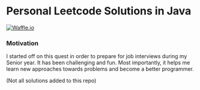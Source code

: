 # Personal Leetcode Solutions in Java
[![Waffle.io](https://img.shields.io/badge/progress-140%20%2F%20468-ff69b4.svg)]()
### Motivation

I started off on this quest in order to prepare for job interviews during my Senior year. It has been challenging and fun. Most importantly, it helps me learn new approaches towards problems and become a better programmer.

(Not all solutions added to this repo)
